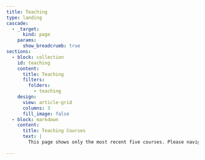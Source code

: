 ```yaml
---
title: Teaching
type: landing
cascade:
  - _target:
      kind: page
    params:
      show_breadcrumb: true
sections:
  - block: collection
    id: teaching
    content:
      title: Teaching
      filters:
        folders:
          - teaching
    design:
      view: article-grid
      columns: 3
      fill_image: false
  - block: markdown
    content:
      title: Teaching Courses
      text: |
        This page shows only the most recent five courses. Please navigate to any course to see the list of all courses, which will appear on the left-hand side.
  
---
```

